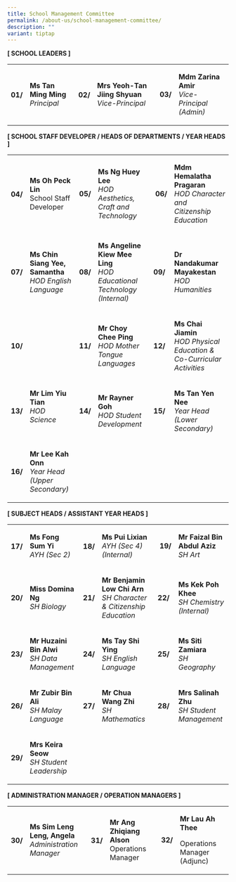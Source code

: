 ```yaml
---
title: School Management Committee
permalink: /about-us/school-management-committee/
description: ""
variant: tiptap
---
```

<p><strong>[ SCHOOL LEADERS ]</strong>
</p>
<table style="minWidth: 150px">
<colgroup>
<col>
<col>
<col>
<col>
<col>
<col>
</colgroup>
<tbody>
<tr>
<th rowspan="1" colspan="1">
<p>01/
<br>
</p>
</th>
<td rowspan="1" colspan="1">
<p><strong>Ms Tan Ming Ming</strong> 
<br><em>Principal</em>
</p>
</td>
<th rowspan="1" colspan="1">
<p>02/</p>
</th>
<td rowspan="1" colspan="1">
<p><strong>Mrs Yeoh-Tan Jiing Shyuan</strong> 
<br><em>Vice-Principal</em>
</p>
</td>
<td rowspan="1" colspan="1">
<p>&nbsp;<strong>03/</strong>
</p>
</td>
<td rowspan="1" colspan="1">
<p><strong>Mdm Zarina Amir</strong> 
<br><em>Vice-Principal (Admin)</em>
</p>
</td>
</tr>
</tbody>
</table>
<p><strong>[ SCHOOL STAFF DEVELOPER / HEADS OF DEPARTMENTS / YEAR HEADS ]</strong>
</p>
<table style="minWidth: 150px">
<colgroup>
<col>
<col>
<col>
<col>
<col>
<col>
</colgroup>
<tbody>
<tr>
<th rowspan="1" colspan="1">
<p>04/
<br>
</p>
</th>
<td rowspan="1" colspan="1">
<p><strong>Ms Oh Peck Lin</strong> 
<br>School Staff Developer</p>
</td>
<td rowspan="1" colspan="1">
<p><strong>05/</strong>
</p>
</td>
<td rowspan="1" colspan="1">
<p><strong>Ms Ng Huey Lee</strong> 
<br><em>HOD Aesthetics, Craft and Technology</em>
</p>
</td>
<td rowspan="1" colspan="1">
<p>&nbsp;<strong>06/</strong>
</p>
</td>
<td rowspan="1" colspan="1">
<p><strong>Mdm Hemalatha Pragaran</strong> 
<br><em>HOD Character and Citizenship Education</em>
</p>
</td>
</tr>
<tr>
<td rowspan="1" colspan="1">
<p><strong>07/</strong>
</p>
</td>
<td rowspan="1" colspan="1">
<p><strong>Ms Chin Siang Yee, Samantha</strong> 
<br><em>HOD English Language</em>
</p>
</td>
<td rowspan="1" colspan="1">
<p><strong>08/</strong>
</p>
</td>
<td rowspan="1" colspan="1">
<p><strong>Ms Angeline Kiew Mee Ling</strong> 
<br><em>HOD Educational Technology (Internal)</em>
</p>
</td>
<td rowspan="1" colspan="1">
<p><strong>09/</strong>
</p>
</td>
<td rowspan="1" colspan="1">
<p><strong>Dr Nandakumar Mayakestan</strong> 
<br><em>HOD Humanities</em>
</p>
</td>
</tr>
<tr>
<td rowspan="1" colspan="1">
<p><strong>10/</strong>
</p>
</td>
<td rowspan="1" colspan="1">
<p></p>
</td>
<td rowspan="1" colspan="1">
<p><strong>11/</strong>
</p>
</td>
<td rowspan="1" colspan="1">
<p><strong>Mr Choy Chee Ping</strong> 
<br><em>HOD Mother Tongue Languages</em>
</p>
</td>
<td rowspan="1" colspan="1">
<p><strong>12/</strong>
</p>
</td>
<td rowspan="1" colspan="1">
<p><strong>Ms Chai Jiamin</strong> 
<br><em>HOD Physical Education &amp; Co-Curricular Activities</em>
</p>
</td>
</tr>
<tr>
<td rowspan="1" colspan="1">
<p><strong>13/</strong>
</p>
</td>
<td rowspan="1" colspan="1">
<p><strong>Mr Lim Yiu Tian</strong> 
<br><em>HOD Science<br><br></em>
</p>
</td>
<td rowspan="1" colspan="1">
<p><strong>14/</strong>
</p>
</td>
<td rowspan="1" colspan="1">
<p><strong>Mr Rayner Goh</strong> 
<br><em>HOD Student Development</em>
</p>
</td>
<td rowspan="1" colspan="1">
<p><strong>15/</strong>
</p>
</td>
<td rowspan="1" colspan="1">
<p><strong>Ms Tan Yen Nee</strong>
<br><em>Year Head (Lower Secondary)</em>
</p>
</td>
</tr>
<tr>
<td rowspan="1" colspan="1">
<p><strong>16/</strong>
</p>
</td>
<td rowspan="1" colspan="1">
<p><strong>Mr Lee Kah Onn</strong> 
<br><em>Year Head (Upper Secondary)</em>
</p>
</td>
<td rowspan="1" colspan="1">
<p><strong>&nbsp;</strong>
</p>
</td>
<td rowspan="1" colspan="1">
<p><strong>&nbsp;</strong>
</p>
</td>
<td rowspan="1" colspan="1">
<p><strong>&nbsp;</strong>
</p>
</td>
<td rowspan="1" colspan="1">
<p><strong>&nbsp;</strong>
</p>
</td>
</tr>
</tbody>
</table>
<p><strong>[ SUBJECT HEADS / ASSISTANT YEAR HEADS ]</strong>
</p>
<table style="minWidth: 150px">
<colgroup>
<col>
<col>
<col>
<col>
<col>
<col>
</colgroup>
<tbody>
<tr>
<th rowspan="1" colspan="1">
<p>17/</p>
</th>
<td rowspan="1" colspan="1">
<p><strong>Ms Fong Sum Yi</strong> 
<br><em>AYH (Sec 2)</em>
</p>
</td>
<th rowspan="1" colspan="1">
<p>18/</p>
</th>
<td rowspan="1" colspan="1">
<p><strong>Ms Pui Lixian</strong>
<br><em>AYH (Sec 4) (Internal)</em>
</p>
</td>
<td rowspan="1" colspan="1">
<p>&nbsp;<strong>19/</strong>
</p>
</td>
<td rowspan="1" colspan="1">
<p><strong>Mr Faizal Bin Abdul Aziz</strong> 
<br><em>SH Art</em>
</p>
</td>
</tr>
<tr>
<td rowspan="1" colspan="1">
<p><strong>20/</strong>
</p>
</td>
<td rowspan="1" colspan="1">
<p><strong>Miss Domina Ng</strong> 
<br><em>SH Biology</em>
</p>
</td>
<td rowspan="1" colspan="1">
<p><strong>21/</strong>
</p>
</td>
<td rowspan="1" colspan="1">
<p><strong>Mr Benjamin Low Chi Arn</strong> 
<br><em>SH Character &amp; Citizenship Education</em>
</p>
</td>
<td rowspan="1" colspan="1">
<p><strong>22/</strong>
</p>
</td>
<td rowspan="1" colspan="1">
<p><strong>Ms Kek Poh Khee</strong> 
<br><em>SH Chemistry (Internal)</em>
</p>
</td>
</tr>
<tr>
<td rowspan="1" colspan="1">
<p><strong>23/</strong>
</p>
</td>
<td rowspan="1" colspan="1">
<p><strong>Mr Huzaini Bin Alwi</strong> 
<br><em>SH Data Management</em>
</p>
</td>
<td rowspan="1" colspan="1">
<p><strong>24/</strong>
</p>
</td>
<td rowspan="1" colspan="1">
<p><strong>Ms Tay Shi Ying</strong> 
<br><em>SH English Language</em>
</p>
</td>
<td rowspan="1" colspan="1">
<p><strong>25/</strong>
</p>
</td>
<td rowspan="1" colspan="1">
<p><strong>Ms Siti Zamiara</strong> 
<br><em>SH Geography</em>
</p>
</td>
</tr>
<tr>
<td rowspan="1" colspan="1">
<p><strong>26/</strong>
</p>
</td>
<td rowspan="1" colspan="1">
<p><strong>Mr Zubir Bin Ali</strong> 
<br><em>SH Malay Language</em>
</p>
</td>
<td rowspan="1" colspan="1">
<p><strong>27/</strong>
</p>
</td>
<td rowspan="1" colspan="1">
<p><strong>Mr Chua Wang Zhi</strong> 
<br><em>SH Mathematics</em>
</p>
</td>
<td rowspan="1" colspan="1">
<p><strong>28/</strong>
</p>
</td>
<td rowspan="1" colspan="1">
<p><strong>Mrs Salinah Zhu</strong> 
<br><em>SH Student Management</em>
</p>
</td>
</tr>
<tr>
<td rowspan="1" colspan="1">
<p><strong>29/</strong>
</p>
</td>
<td rowspan="1" colspan="1">
<p><strong>Mrs Keira Seow </strong>
<br><em>SH Student Leadership</em>
</p>
</td>
<td rowspan="1" colspan="1">
<p></p>
</td>
<td rowspan="1" colspan="1">
<p></p>
</td>
<td rowspan="1" colspan="1">
<p></p>
</td>
<td rowspan="1" colspan="1">
<p></p>
</td>
</tr>
</tbody>
</table>
<p><strong>[ ADMINISTRATION MANAGER / OPERATION MANAGERS ]</strong>
</p>
<table style="minWidth: 150px">
<colgroup>
<col>
<col>
<col>
<col>
<col>
<col>
</colgroup>
<tbody>
<tr>
<th rowspan="1" colspan="1">
<p>30/
<br>
</p>
</th>
<td rowspan="1" colspan="1">
<p><strong>Ms Sim Leng Leng, Angela</strong> 
<br><em>Administration Manager</em>
</p>
</td>
<th rowspan="1" colspan="1">
<p>31/</p>
</th>
<td rowspan="1" colspan="1">
<p><strong>Mr Ang Zhiqiang Alson </strong>
<br>Operations Manager</p>
</td>
<td rowspan="1" colspan="1">
<p>&nbsp;<strong>32/</strong>
</p>
</td>
<td rowspan="1" colspan="1">
<p><strong>Mr Lau Ah Thee</strong>
</p>
<p>Operations Manager (Adjunc)</p>
</td>
</tr>
</tbody>
</table>
<p></p>